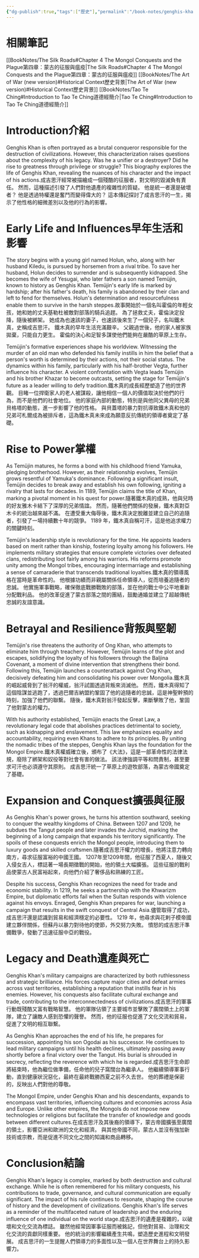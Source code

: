 ```yaml
---
{"dg-publish":true,"tags":["歷史"],"permalink":"/book-notes/genghis-khan-and-the-making-of-the-modern-world/","dgPassFrontmatter":true,"created":"2024-11-24T10:41:52.591+08:00","updated":"2024-11-28T13:08:45.085+08:00"}
---
```


# 相關筆記
[[BookNotes/The Silk Roads#Chapter 4 The Mongol Conquests and the Plague第四章：蒙古的征服與瘟疫\|The Silk Roads#Chapter 4 The Mongol Conquests and the Plague第四章：蒙古的征服與瘟疫]]
[[BookNotes/The Art of War (new version)#Historical Context歷史背景\|The Art of War (new version)#Historical Context歷史背景]]
[[BookNotes/Tao Te Ching#Introduction to Tao Te Ching道德經簡介\|Tao Te Ching#Introduction to Tao Te Ching道德經簡介]]
# Introduction介紹

Genghis Khan is often portrayed as a brutal conqueror responsible for the destruction of civilizations. However, this characterization raises questions about the complexity of his legacy. Was he a unifier or a destroyer? Did he rise to greatness through privilege or struggle? This biography explores the life of Genghis Khan, revealing the nuances of his character and the impact of his actions.成吉思汗經常被描繪成一個殘酷的征服者，對文明的毀滅負有責任。 然而，這種描述引發了人們對他遺產的複雜性的質疑。 他是統一者還是破壞者？ 他是透過特權還是奮鬥而變得偉大的？ 這本傳記探討了成吉思汗的一生，揭示了他性格的細微差別以及他的行為的影響。

# Early Life and Influences早年生活和影響

The story begins with a young girl named Holun, who, along with her husband Kiledu, is pursued by horsemen from a rival tribe. To save her husband, Holun decides to surrender and is subsequently kidnapped. She becomes the wife of Yesugai, who later fathers a son named Temüjin, known to history as Genghis Khan. Temüjin's early life is marked by hardship; after his father's death, his family is abandoned by their clan and left to fend for themselves. Holun's determination and resourcefulness enable them to survive in the harsh steppes.故事開始於一個名叫霍倫的年輕女孩，她和她的丈夫基勒杜被敵對部落的騎兵追趕。 為了拯救丈夫，霍倫決定投降，隨後被綁架。 她成為也速該的妻子，也速該後來生了一個兒子，名叫鐵木真，史稱成吉思汗。 鐵木真的早年生活充滿艱辛。 父親過世後，他的家人被家族拋棄，只能自力更生。 霍倫的決心和足智多謀使他們能夠在嚴酷的草原上生存。

Temüjin's formative experiences shape his worldview. Witnessing the murder of an old man who defended his family instills in him the belief that a person's worth is determined by their actions, not their social status. The dynamics within his family, particularly with his half-brother Vegta, further influence his character. A violent confrontation with Vegta leads Temüjin and his brother Khazar to become outcasts, setting the stage for Temüjin's future as a leader willing to defy tradition.鐵木真的成長經歷塑造了他的世界觀。 目睹一位捍衛家人的老人被謀殺，讓他相信一個人的價值取決於他們的行為，而不是他們的社會地位。 他的家庭內部的動態，特別是與他同父異母的兄弟貝格塔的動態，進一步影響了他的性格。 與貝蓋塔的暴力對抗導致鐵木真和他的兄弟可札爾成為被排斥者，這為鐵木真未來成為願意反抗傳統的領導者奠定了基礎。

# Rise to Power掌權

As Temüjin matures, he forms a bond with his childhood friend Yamuka, pledging brotherhood. However, as their relationship evolves, Temüjin grows resentful of Yamuka's dominance. Following a significant insult, Temüjin decides to break away and establish his own following, igniting a rivalry that lasts for decades. In 1189, Temüjin claims the title of Khan, marking a pivotal moment in his quest for power.隨著鐵木真的成熟，他與兒時的好友雅木卡結下了深厚的兄弟情誼。 然而，隨著他們關係的發展，鐵木真對亞木卡的統治越來越不滿。 在遭受重大侮辱後，鐵木真決定脫離並建立自己的追隨者，引發了一場持續數十年的競爭。 1189 年，鐵木真自稱可汗，這是他追求權力的關鍵時刻。

Temüjin's leadership style is revolutionary for the time. He appoints leaders based on merit rather than kinship, fostering loyalty among his followers. He implements military strategies that ensure complete victories over defeated clans, redistributing loot fairly among his warriors. His reforms promote unity among the Mongol tribes, encouraging intermarriage and establishing a sense of camaraderie that transcends traditional loyalties.鐵木真的領導風格在當時是革命性的。 他根據功績而非親屬關係任命領導人，從而培養追隨者的忠誠。 他實施軍事戰略，確保徹底戰勝戰敗的部落，並在他的戰士中公平地重新分配戰利品。 他的改革促進了蒙古部落之間的團結，鼓勵通婚並建立了超越傳統忠誠的友誼意識。

# Betrayal and Resilience背叛與堅韌

Temüjin's rise threatens the authority of Ong Khan, who attempts to eliminate him through treachery. However, Temüjin learns of the plot and escapes, solidifying the loyalty of his followers through the Baljina Covenant, a moment of divine intervention that strengthens their bond. Following this, Temüjin launches a counterattack against Ong Khan, decisively defeating him and consolidating his power over Mongolia.鐵木真的崛起威脅到了翁汗的權威，翁汗試圖透過背叛來消滅他。 然而，鐵木真得知了這個陰謀並逃跑了，透過巴爾吉納盟約鞏固了他的追隨者的忠誠，這是神聖幹預的時刻，加強了他們的聯繫。 隨後，鐵木真對翁汗發起反擊，果斷擊敗了他，鞏固了他對蒙古的權力。

With his authority established, Temüjin enacts the Great Law, a revolutionary legal code that abolishes practices detrimental to society, such as kidnapping and enslavement. This law emphasizes equality and accountability, requiring even Khans to adhere to its principles. By uniting the nomadic tribes of the steppes, Genghis Khan lays the foundation for the Mongol Empire.鐵木真權威確立後，頒布了《大法》，這是一部革命性的法律法規，廢除了綁架和奴役等對社會有害的做法。 該法律強調平等和問責制，甚至要求可汗也必須遵守其原則。 成吉思汗統一了草原上的遊牧部落，為蒙古帝國奠定了基礎。

# Expansion and Conquest擴張與征服

As Genghis Khan's power grows, he turns his attention southward, seeking to conquer the wealthy kingdoms of China. Between 1207 and 1209, he subdues the Tangut people and later invades the Jurchid, marking the beginning of a long campaign that expands his territory significantly. The spoils of these conquests enrich the Mongol people, introducing them to luxury goods and skilled craftsmen.隨著成吉思汗權力的增長，他將注意力轉向南方，尋求征服富裕的中國王國。 1207年至1209年間，他征服了西夏人，隨後又入侵女吉人，標誌著一場長期徵戰的開始，他的領土大幅擴張。 這些征服的戰利品使蒙古人民富裕起來，向他們介紹了奢侈品和熟練的工匠。

Despite his success, Genghis Khan recognizes the need for trade and economic stability. In 1219, he seeks a partnership with the Khwarizm Empire, but diplomatic efforts fail when the Sultan responds with violence against his envoys. Enraged, Genghis Khan prepares for war, launching a campaign that results in the swift conquest of Central Asia.儘管取得了成功，成吉思汗還是認識到貿易和經濟穩定的必要性。 1219 年，他尋求與花剌子模帝國建立夥伴關係，但蘇丹以暴力對待他的使節，外交努力失敗。 憤怒的成吉思汗準備戰爭，發動了迅速征服中亞的戰役。

# Legacy and Death遺產與死亡

Genghis Khan's military campaigns are characterized by both ruthlessness and strategic brilliance. His forces capture major cities and defeat armies across vast territories, establishing a reputation that instills fear in his enemies. However, his conquests also facilitate cultural exchange and trade, contributing to the interconnectedness of civilizations.成吉思汗的軍事行動既殘酷又富有戰略智慧。 他的軍隊佔領了主要城市並擊敗了廣闊領土上的軍隊，建立了讓敵人感到恐懼的聲譽。 然而，他的征服也促進了文化交流和貿易，促進了文明的相互聯繫。

As Genghis Khan approaches the end of his life, he prepares for succession, appointing his son Ogodai as his successor. He continues to lead military campaigns until his health declines, ultimately passing away shortly before a final victory over the Tangut. His burial is shrouded in secrecy, reflecting the reverence with which he is regarded.成吉思汗生命即將結束時，他為繼位做準備，任命他的兒子窩闊台為繼承人。 他繼續領導軍事行動，直到健康狀況惡化，最終在最終戰勝西夏之前不久去世。 他的葬禮是保密的，反映出人們對他的尊敬。

The Mongol Empire, under Genghis Khan and his descendants, expands to encompass vast territories, influencing cultures and economies across Asia and Europe. Unlike other empires, the Mongols do not impose new technologies or religions but facilitate the transfer of knowledge and goods between different cultures.在成吉思汗及其後裔的領導下，蒙古帝國擴張至廣闊的領土，影響亞洲和歐洲的文化和經濟。 與其他帝國不同，蒙古人並沒有強加新技術或宗教，而是促進不同文化之間的知識和商品轉移。

# Conclusion結論

Genghis Khan's legacy is complex, marked by both destruction and cultural exchange. While he is often remembered for his military conquests, his contributions to trade, governance, and cultural communication are equally significant. The impact of his rule continues to resonate, shaping the course of history and the development of civilizations. Genghis Khan's life serves as a reminder of the multifaceted nature of leadership and the enduring influence of one individual on the world stage.成吉思汗的遺產是複雜的，以破壞和文化交流為標誌。 雖然他經常因軍事征服而被銘記，但他對貿易、治理和文化交流的貢獻同樣重要。 他的統治的影響繼續產生共鳴，塑造歷史進程和文明發展。 成吉思汗的一生提醒人們領導力的多面性以及一個人在世界舞台上的持久影響力。